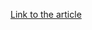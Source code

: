 [Link to the article](https://www.welivesecurity.com/en/videos/eset-threat-report-h1-2025-key-findings/)
